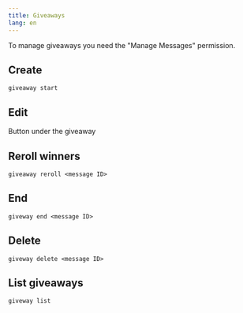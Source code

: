 ```yaml
---
title: Giveaways
lang: en
---
```


To manage giveaways you need the "Manage Messages" permission.

## Create

`giveaway start`

## Edit

Button under the giveaway

## Reroll winners

`giveaway reroll <message ID>`

## End

`giveway end <message ID>`

## Delete

`giveway delete <message ID>`

## List giveaways

`giveway list`

